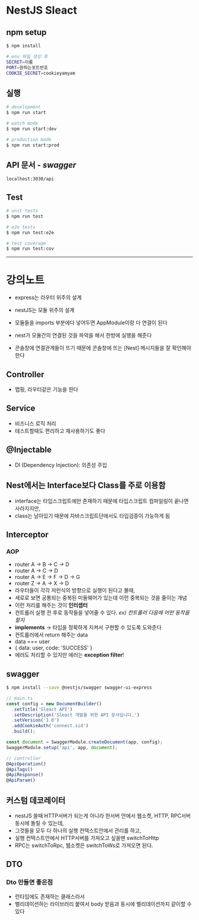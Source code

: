 # NestJS Sleact

## npm setup

```bash
$ npm install
```

```bash
#.env 파일 생성 후
SECRET=이름
PORT=원하는포트번호
COOKIE_SECRET=cookieyamyam
```


## 실행

```bash
# development
$ npm run start

# watch mode
$ npm run start:dev

# production mode
$ npm run start:prod
```

## API 문서 - _swagger_

`localhost:3030/api`

## Test

```bash
# unit tests
$ npm run test

# e2e tests
$ npm run test:e2e

# test coverage
$ npm run test:cov
```

---

# 강의노트

- express는 라우터 위주의 설계
- nestJS는 모듈 위주의 설계

- 모듈들을 imports 부분에다 넣어두면 AppModule이랑 다 연결이 된다
- nest가 모듈간의 연결된 것을 파악을 해서 한방에 실행을 해준다
- 콘솔창에 연결관계들이 뜨기 때문에 콘솔창에 뜨는 [Nest] 메시지들을 잘 확인해야 한다

## Controller

- 맵핑, 라우터같은 기능을 한다

## Service

- 비즈니스 로직 처리
- 테스트할때도 편리하고 재사용하기도 좋다

## @Injectable

- DI (Dependency Injection): 의존성 주입

## Nest에서는 Interface보다 Class를 주로 이용함

- interface는 타입스크립트에만 존재하기 때문에 타입스크립트 컴파일링이 끝나면 사라지지만,
- class는 남아있기 때문에 자바스크립트단에서도 타입검증이 가능하게 됨

## Interceptor

### AOP

- router A -> B -> C -> D
- router A -> C -> D
- router A -> E -> F -> D -> G
- router Z -> A -> X -> D
- 라우터들이 각각 저런식의 방향으로 실행이 된다고 볼때, 
- 세로로 보면 공통되는 중복된 미들웨어가 있는데 이런 중복되는 것을 줄이는 개념
- 이런 처리를 해주는 것이 **인터셉터**
- 컨트롤러 실행 전 후로 동작들을 넣어줄 수 있다. _ex) 컨트롤러 다음에 어떤 동작을 할지_
- **implements** -> 타입을 정확하게 지켜서 구현할 수 있도록 도와준다
- 컨트롤러에서 return 해주는 data
- data === user
- { data: user, code: 'SUCCESS' }
- 에러도 처리할 수 있지만 에러는 **exception filter**!

## swagger

```bash
$ npm install --save @nestjs/swagger swagger-ui-express
```

```javascript
// main.ts
const config = new DocumentBuilder()
  .setTitle('Sleact API')
  .setDescription('Sleact 개발을 위한 API 문서입니다.')
  .setVersion('1.0')
  .addCookieAuth('connect.sid')
  .build();

const document = SwaggerModule.createDocument(app, config);
SwaggerModule.setup('api', app, document);

// controller
@ApiOperation()
@ApiTags()
@ApiResponse()
@ApiParam()
```

## 커스텀 데코레이터

- nestJS 쓸때 HTTP서버가 되는게 아니라 한서버 안에서 웹소켓, HTTP, RPC서버 동시에 돌릴 수 있는데,
- 그것들을 모두 다 하나의 실행 컨텍스트안에서 관리를 하고,
- 실행 컨텍스트안에서 HTTP서버를 가져오고 싶을땐 switchToHttp
- RPC는 switchToRpc, 웹소켓은 switchToWs로 가져오면 된다.

## DTO

### Dto 만들면 좋은점
- 런타임에도 존재하는 클래스라서 
- 벨리데이션하는 라이브러리 붙여서 body 받음과 동시에 벨리데이션까지 같이할 수 있다


